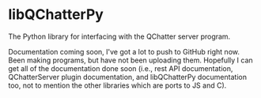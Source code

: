 # libQChatterPy
The Python library for interfacing with the QChatter server program. 

Documentation coming soon, I've got a lot to push to GitHub right now. Been making programs, but have not been uploading them.
Hopefully I can get all of the documentation done soon (i.e., rest API documentation, QChatterServer plugin documentation, and libQChatterPy documentation too, not to mention the other libraries which are ports to JS and C).
